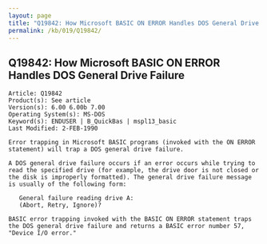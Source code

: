 ```yaml
---
layout: page
title: "Q19842: How Microsoft BASIC ON ERROR Handles DOS General Drive Failure"
permalink: /kb/019/Q19842/
---
```


## Q19842: How Microsoft BASIC ON ERROR Handles DOS General Drive Failure

	Article: Q19842
	Product(s): See article
	Version(s): 6.00 6.00b 7.00
	Operating System(s): MS-DOS
	Keyword(s): ENDUSER | B_QuickBas | mspl13_basic
	Last Modified: 2-FEB-1990
	
	Error trapping in Microsoft BASIC programs (invoked with the ON ERROR
	statement) will trap a DOS general drive failure.
	
	A DOS general drive failure occurs if an error occurs while trying to
	read the specified drive (for example, the drive door is not closed or
	the disk is improperly formatted). The general drive failure message
	is usually of the following form:
	
	   General failure reading drive A:
	   (Abort, Retry, Ignore)?
	
	BASIC error trapping invoked with the BASIC ON ERROR statement traps
	the DOS general drive failure and returns a BASIC error number 57,
	"Device I/O error."
